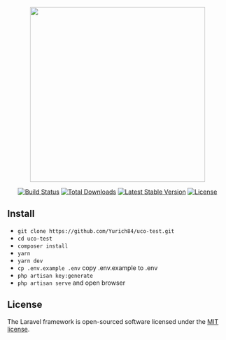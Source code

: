 <p align="center"><img src="https://res.cloudinary.com/dtfbvvkyp/image/upload/v1566331377/laravel-logolockup-cmyk-red.svg" width="400"></p>

<p align="center">
<a href="https://travis-ci.org/laravel/framework"><img src="https://travis-ci.org/laravel/framework.svg" alt="Build Status"></a>
<a href="https://packagist.org/packages/laravel/framework"><img src="https://poser.pugx.org/laravel/framework/d/total.svg" alt="Total Downloads"></a>
<a href="https://packagist.org/packages/laravel/framework"><img src="https://poser.pugx.org/laravel/framework/v/stable.svg" alt="Latest Stable Version"></a>
<a href="https://packagist.org/packages/laravel/framework"><img src="https://poser.pugx.org/laravel/framework/license.svg" alt="License"></a>
</p>

## Install
- `git clone https://github.com/Yurich84/uco-test.git`
- `cd uco-test`
- `composer install`
- `yarn`
- `yarn dev`
- `cp .env.example .env` copy .env.example to .env 
- `php artisan key:generate`
- `php artisan serve` and open browser


## License

The Laravel framework is open-sourced software licensed under the [MIT license](https://opensource.org/licenses/MIT).
